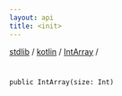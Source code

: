 ```yaml
---
layout: api
title: <init>
---
```

[stdlib](../../index.html) / [kotlin](../index.html) / [IntArray](index.html) / [<init>](_init_.html)

# <init>

```
public IntArray(size: Int)
```
